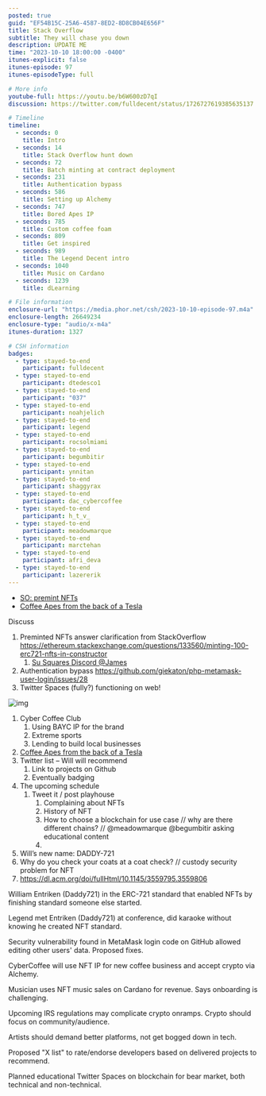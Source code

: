```yaml
---
posted: true
guid: "EF54B15C-25A6-4587-8ED2-8D8CB04E656F"
title: Stack Overflow
subtitle: They will chase you down
description: UPDATE ME 
time: "2023-10-10 18:00:00 -0400"
itunes-explicit: false
itunes-episode: 97
itunes-episodeType: full

# More info
youtube-full: https://youtu.be/b6W600zD7qI
discussion: https://twitter.com/fulldecent/status/1726727619385635137

# Timeline
timeline:
  - seconds: 0
    title: Intro
  - seconds: 14
    title: Stack Overflow hunt down
  - seconds: 72
    title: Batch minting at contract deployment
  - seconds: 231
    title: Authentication bypass
  - seconds: 586
    title: Setting up Alchemy
  - seconds: 747
    title: Bored Apes IP
  - seconds: 785
    title: Custom coffee foam
  - seconds: 809
    title: Get inspired
  - seconds: 989
    title: The Legend Decent intro
  - seconds: 1040
    title: Music on Cardano
  - seconds: 1239
    title: dLearning

# File information
enclosure-url: "https://media.phor.net/csh/2023-10-10-episode-97.m4a"
enclosure-length: 26649234
enclosure-type: "audio/x-m4a"
itunes-duration: 1327

# CSH information
badges:
  - type: stayed-to-end
    participant: fulldecent
  - type: stayed-to-end
    participant: dtedesco1
  - type: stayed-to-end
    participant: "037"
  - type: stayed-to-end
    participant: noahjelich
  - type: stayed-to-end
    participant: legend
  - type: stayed-to-end
    participant: rocsolmiami
  - type: stayed-to-end
    participant: begumbitir
  - type: stayed-to-end
    participant: ynnitan
  - type: stayed-to-end
    participant: shaggyrax
  - type: stayed-to-end
    participant: dac_cybercoffee
  - type: stayed-to-end
    participant: h_t_v_
  - type: stayed-to-end
    participant: meadowmarque
  - type: stayed-to-end
    participant: marctehan
  - type: stayed-to-end
    participant: afri_deva
  - type: stayed-to-end
    participant: lazererik    
---
```


- [SO: premint NFTs](https://ethereum.stackexchange.com/questions/133560/minting-100-erc721-nfts-in-constructor)
- [Coffee Apes from the back of a Tesla](https://twitter.com/Legend/status/1711873737383985573)

<!--end of quick notes-->

Discuss

1. Preminted NFTs answer clarification from StackOverflow https://ethereum.stackexchange.com/questions/133560/minting-100-erc721-nfts-in-constructor 
   1. [Su Squares Discord @James](https://discord.gg/6nTGNdjQ3B)
2. Authentication bypass https://github.com/giekaton/php-metamask-user-login/issues/28 
3. Twitter Spaces (fully?) functioning on web!

![img](https://lh7-us.googleusercontent.com/uiGFMXCNU0MMwULeQXrrjcXTBjcrz8Qs9uBREDULg3RU6RwQLSyC1LW-tInKX6sw_tVLQtBUTlyyB9uzea0cLZ-86uNf-GmnpRS3ifdCu1uiRhlyAfVyz0XEoQiN-_pmr3FWj08aVdSpvq9u7XgLEGE)

1. Cyber Coffee Club
   1. Using BAYC IP for the brand
   2. Extreme sports
   3. Lending to build local businesses
2. [Coffee Apes from the back of a Tesla](https://twitter.com/Legend/status/1711873737383985573)
3. Twitter list – Will will recommend
   1. Link to projects on Github
   2. Eventually badging
4. The upcoming schedule
   1. Tweet it / post playhouse
      1. Complaining about NFTs
      2. History of NFT
      3. How to choose a blockchain for use case // why are there different chains? // @meadowmarque @begumbitir asking educational content
      4. 
5. Will’s new name: DADDY-721
6. Why do you check your coats at a coat check? // custody security problem for NFT
7. https://dl.acm.org/doi/fullHtml/10.1145/3559795.3559806

William Entriken (Daddy721) in the ERC-721 standard that enabled NFTs by finishing standard someone else started.

Legend met Entriken (Daddy721) at conference, did karaoke without knowing he created NFT standard.

Security vulnerability found in MetaMask login code on GitHub allowed editing other users' data. Proposed fixes.

CyberCoffee will use NFT IP for new coffee business and accept crypto via Alchemy.

Musician uses NFT music sales on Cardano for revenue. Says onboarding is challenging.

Upcoming IRS regulations may complicate crypto onramps. Crypto should focus on community/audience.

Artists should demand better platforms, not get bogged down in tech.

Proposed "X list" to rate/endorse developers based on delivered projects to recommend.

Planned educational Twitter Spaces on blockchain for bear market, both technical and non-technical.
